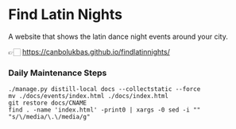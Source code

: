 # Find Latin Nights
A website that shows the latin dance night events around your city.

👉🏻 https://canbolukbas.github.io/findlatinnights/

### Daily Maintenance Steps

```
./manage.py distill-local docs --collectstatic --force
mv ./docs/events/index.html ./docs/index.html
git restore docs/CNAME
find . -name 'index.html' -print0 | xargs -0 sed -i "" "s/\/media/\.\/media/g"

```
